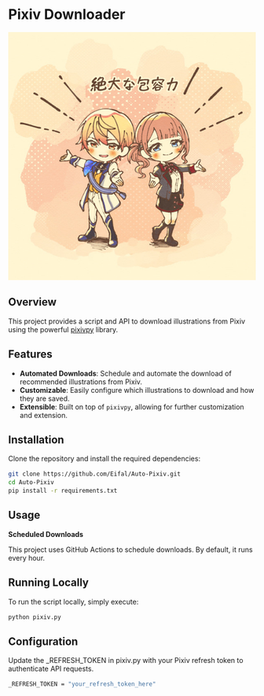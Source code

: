 # Pixiv Downloader

![Pixiv](https://raw.githubusercontent.com/Eifal/Auto-Pixiv/main/pix/illust_id_119695250_プロセカツイログ⑨.jpg)

## Overview

This project provides a script and API to download illustrations from Pixiv using the powerful [pixivpy](https://github.com/upbit/pixivpy) library.

## Features

- **Automated Downloads**: Schedule and automate the download of recommended illustrations from Pixiv.
- **Customizable**: Easily configure which illustrations to download and how they are saved.
- **Extensible**: Built on top of `pixivpy`, allowing for further customization and extension.

## Installation

Clone the repository and install the required dependencies:

```sh
git clone https://github.com/Eifal/Auto-Pixiv.git
cd Auto-Pixiv
pip install -r requirements.txt
```

## Usage

**Scheduled Downloads**

This project uses GitHub Actions to schedule downloads. By default, it runs every hour.

## Running Locally

To run the script locally, simply execute:

```sh
python pixiv.py
```

## Configuration

Update the _REFRESH_TOKEN in pixiv.py with your Pixiv refresh token to authenticate API requests.

```sh
_REFRESH_TOKEN = "your_refresh_token_here"
```
